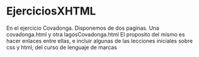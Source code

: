 # EjerciciosXHTML
En el ejercicio Covadonga. Disponemos de dos paginas. 
Una covadonga.html y otra lagosCovadonga.html
El proposito del mismo es hacer enlaces entre ellas, e incluir algunas de las lecciones iniciales sobre css y html, 
del curso de lenguaje de marcas
